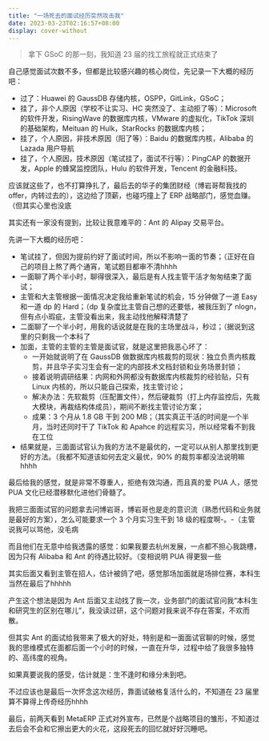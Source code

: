 ```yaml
---
title: "一场死去的面试经历突然攻击我"
date: 2023-03-23T02:16:57+08:00
display: cover-without
---
```


> 拿下 GSoC 的那一刻，我知道 23 届的找工旅程就正式结束了

自己感觉面试次数不多，但都是比较感兴趣的核心岗位，先记录一下大概的经历吧：

- 过了：Huawei 的 GaussDB 存储内核，OSPP，GitLink，GSoC；
- 挂了，非个人原因（学校不让实习、HC 突然没了、主动拒了等）：Microsoft 的软件开发，RisingWave 的数据库内核，VMware 的虚拟化，TikTok 深圳的基础架构，Meituan 的 Hulk，StarRocks 的数据库内核；
- 挂了，个人原因，非技术原因（阳了等）：Baidu 的数据库内核，Alibaba 的 Lazada 用户导航
- 挂了，个人原因，技术原因（笔试挂了，面试不行等）：PingCAP 的数据开发，Apple 的蜂窝监控团队，Hulu 的软件开发，Tencent 的金融科技。

应该就这些了，也不打算挣扎了，最后去的华子的集团财经（博岩哥帮我找的 offer，内转过去的），这边给了顶薪，也碰巧撞上了 ERP 战略部门，感觉血赚。（但其实心里也没底

其实还有一家没有提到，比较让我意难平的：Ant 的 Alipay 交易平台。

先讲一下大概的经历吧：

- 笔试挂了，但因为提前约好了面试时间，所以不影响一面的节奏；（正好在自己的项目上熬了两个通宵，笔试题目都审不清hhhh
- 一面聊了两个半小时，聊得很深入，最后是有人找主管干活才匆匆结束了面试；
- 主管和大主管根据一面情况决定我给重新笔试的机会，15 分钟做了一道 Easy 和一道 dp 的 Hard；（dp 复杂度比主管自己想的还要低，被我压到了 nlogn，但有点小瑕疵，主管没看出来，我主动找他解释清楚了
- 二面聊了一个半小时，用我的话说就是在我的主场里战斗，秒过；（据说到这里的只剩我一个本科了
- 加面，主管的主管的主管是面试官，就是这里把我恶心坏了：
  - 一开始就说明了在 GaussDB 做数据库内核裁剪的现状：独立负责内核裁剪，并且华子实习生会有一定的内部技术文档封锁和业务场景封锁；
  - 接着说明调研结果：内网和外网都没有数据库内核裁剪的经验贴，只有 Linux 内核的，所以只能自己探索，找主管讨论；
  - 解决办法：先软裁剪（压配置文件），然后硬裁剪（打上内存监控后，先裁大模块，再裁结构体成员），期间不断找主管讨论方案；
  - 成果：3 个月从 1.8 GB 干到 200 MB；（其实真正干活的时间是一个半月，当时还同时干了 TikTok 和 Apahce 的远程实习，所以经常看不到我在工位
- 结果就是，三面面试官认为我的方法不是最优的，一定可以从别人那里找到更好的方法。（我都不知道该如何去定义最优，90% 的裁剪率都没法说明嘛hhhh

最后给我的感觉，就是非常不尊重人，拒绝有效沟通，而且真的爱 PUA 人，感觉 PUA 文化已经潜移默化进他们骨髓了。

我把三面面试官的问题拿去问博岩哥，博岩哥也是走的意识流（熟悉代码和业务就是最好的方案），怎么可能要求一个 3 个月实习生干到 18 级的程度啊-。-（主管说我可以骂他，没毛病

而且他们在无意中给我透露的感觉：如果我要去杭州发展，一点都不担心我跳槽，因为只有 Alibaba 和 Ant 的待遇比较好。（变相说明 PUA 得更狠一些

其实后面又看到主管在招人，估计被鸽了吧，感觉那场加面就是场排位赛，本科生当然在最后了hhhhh

产生这个想法是因为 Ant 后面又主动找了我一次，业务部门的面试官问我“本科生和研究生的区别在哪儿”，我没读过研，这个问题对我来说不存在答案，不欢而散。

但其实 Ant 的面试给我带来了极大的好处，特别是和一面面试官聊的时候，感觉我的思维模式在面都后面一个小时的时候，一直在升华，过程中给了我很多独特的、高纬度的视角。

如果真要说我的感受，估计就是：生不逢时和缘分未到吧。

不过应该也是最后一次怀念这次经历，靠面试破格复活什么的，不知道在 23 届里算不算得上传奇经历hhhh

最后，前两天看到 MetaERP 正式对外宣布，已然是个战略项目的雏形，不知道过去后会不会和它擦出更大的火花，这段死去的回忆就好好沉睡吧。
